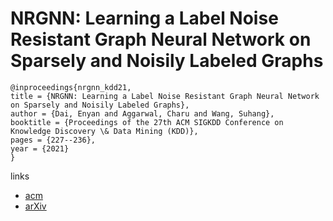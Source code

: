 # NRGNN: Learning a Label Noise Resistant Graph Neural Network on Sparsely and Noisily Labeled Graphs

```
@inproceedings{nrgnn_kdd21,
title = {NRGNN: Learning a Label Noise Resistant Graph Neural Network on Sparsely and Noisily Labeled Graphs},
author = {Dai, Enyan and Aggarwal, Charu and Wang, Suhang},
booktitle = {Proceedings of the 27th ACM SIGKDD Conference on Knowledge Discovery \& Data Mining (KDD)},
pages = {227--236},
year = {2021}
}
```

links
- [acm](https://dl.acm.org/doi/10.1145/3447548.3467364)
- [arXiv](https://arxiv.org/abs/2106.04714)
